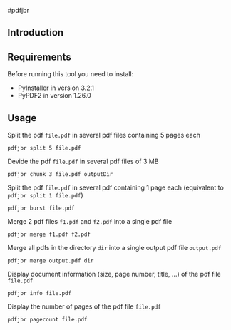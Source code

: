 #pdfjbr

## Introduction


## Requirements
Before running this tool you need to install:
- PyInstaller in version 3.2.1
- PyPDF2 in version 1.26.0


## Usage
Split the pdf `file.pdf` in several pdf files containing 5 pages each
```shell
pdfjbr split 5 file.pdf
```

Devide the pdf `file.pdf` in several pdf files of 3 MB
```shell
pdfjbr chunk 3 file.pdf outputDir
```

Split the pdf `file.pdf` in several pdf containing 1 page each (equivalent to `pdfjbr split 1 file.pdf`)
```shell
pdfjbr burst file.pdf
```

Merge 2 pdf files `f1.pdf` and `f2.pdf` into a single pdf file
```shell
pdfjbr merge f1.pdf f2.pdf                
```                

Merge all pdfs in the directory `dir` into a single output pdf file `output.pdf`
```shell
pdfjbr merge output.pdf dir
```

Display document information (size, page number, title, ...) of the pdf file `file.pdf`
```shell
pdfjbr info file.pdf
```

Display the number of pages of the pdf file `file.pdf`
```shell
pdfjbr pagecount file.pdf
```


